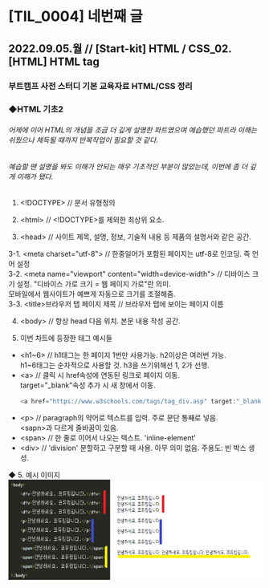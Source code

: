 
[TIL_0004] 네번째 글
========

2022.09.05.월 // [Start-kit] HTML / CSS_02.[HTML] HTML tag
--------
### 부트캠프 사전 스터디 기본 교육자료 HTML/CSS 정리     
### ◆HTML 기초2
###### 어제에 이어 HTML의 개념을 조금 더 깊게 설명한 파트였으며 예습했던 파트라 이해는 쉬웠으나 체득될 때까지 반복작업이 필요할 것 같다.    
###### 예습할 땐 설명을 봐도 이해가 안되는 매우 기초적인 부분이 많았는데, 이번에 좀 더 깊게 이해가 됐다.

1. \<!DOCTYPE> // 문서 유형정의
2.    <html\> // <!DOCTYPE>를 제외한 최상위 요소.    

3.    <head\> // 사이트 제목, 설명, 정보, 기술적 내용 등 제품의 설명서와 같은 공간.    

3-1. \<meta charset="utf-8"> // 한중일어가 포함된 페이지는 utf-8로 인코딩. 즉 언어 설정   
3-2. \<meta name="viewport" content="width=device-width"> // 디바이스 크기 설정. "디바이스 가로 크기 = 웹 페이지 가로"란 의미.    
      모바일에서 웹사이트가 예쁘게 자동으로 크기를 조절해줌.   
3-3. \<title>브라우저 탭 페이지 제목</title> // 브라우저 탭에 보이는 페이지 이름   
    
4.    \<body> // 항상 head 다음 위치. 본문 내용 작성 공간.   
    
5.    이번 차트에 등장한 태그 예시들   
* <h1\~6> // h1태그는 한 페이지 1번만 사용가능. h2이상은 여러번 가능.        
      h1~6태그는 순차적으로 사용할 것. h3을 쓰기위해선 1, 2가 선행.    
*  \<a> // 클릭 시 href속성에 연동된 링크로 페이지 이동.    
      target="_blank"속성 추가 시 새 창에서 이동.    
      ```js
      <a href="https://www.w3schools.com/tags/tag_div.asp" target:"_blank">예시</a>    
      ```
*  \<p> // paragraph의 약어로 텍스트를 입력. 주로 문단 통째로 넣음.    
       \<sapn>과 다르게 줄바꿈이 있음.     
*  \<span> // 한 줄로 이어서 나오는 텍스트. 'inline-element'   
*  \<div> // 'division' 분할하고 구분할 때 사용. 아무 의미 없음. 주용도: 빈 박스 생성.   

◆ 5. 예시 이미지   
<img src="/_posts/til_0004_1.png" width="650px" height="200px" ></img>   
